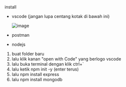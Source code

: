 install
- vscode (jangan lupa centang kotak di bawah ini)

  ![image](https://github.com/nimadetaniar/bookrookies/assets/31611338/3794848e-ad2b-4494-b685-d1859387e715)
  
- postman
- nodejs

1. buat folder baru
2. lalu klik kanan "open with  Code" yang berlogo vscode
3. lalu buka terminal dengan klik ctrl+`
4. lalu ketik npm init -y (enter terus)
5. lalu npm install express
6. lalu npm install mongodb
